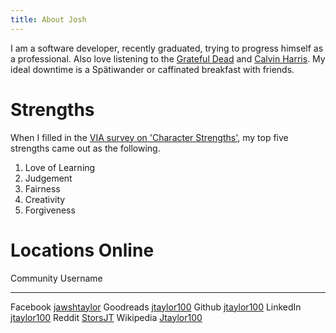 ```yaml
---
title: About Josh
---
```


I am a software developer, recently graduated, trying to progress himself as a
professional. Also love listening to the [Grateful Dead][] and [Calvin Harris][]. My
ideal downtime is a Spätiwander or caffinated breakfast with friends.

# Strengths

When I filled in the [VIA survey on 'Character Strengths'][Via], my top five strengths
came out as the following.

1. Love of Learning
2. Judgement
3. Fairness
4. Creativity 
5. Forgiveness

# Locations Online

Community   Username
----------  -------------------------------------------------------------
Facebook    [jawshtaylor](https://www.facebook.com/jawshtaylor)
Goodreads   [jtaylor100](https://www.goodreads.com/jtaylor100)
Github      [jtaylor100](https://github.com/jtaylor100)
LinkedIn    [jtaylor100](https://www.linkedin.com/in/jtaylor100)
Reddit      [StorsJT](https://www.reddit.com/user/StorsJT)
Wikipedia   [Jtaylor100](https://en.wikipedia.org/wiki/User:Jtaylor100)

[Via]: http://www.viacharacter.org/www
[Grateful Dead]: http://www.dead.net/home
[Calvin Harris]: http://calvinharris.com
